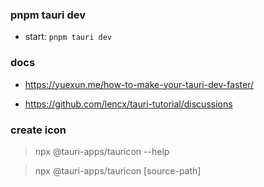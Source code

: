 ### pnpm tauri dev

- start: `pnpm tauri dev`

### docs
- https://yuexun.me/how-to-make-your-tauri-dev-faster/

- https://github.com/lencx/tauri-tutorial/discussions


### create icon
> npx @tauri-apps/tauricon --help

> npx @tauri-apps/tauricon [source-path]
